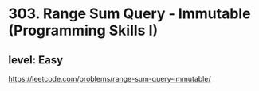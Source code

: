 # 303. Range Sum Query - Immutable (Programming Skills I)
## level: Easy

https://leetcode.com/problems/range-sum-query-immutable/
